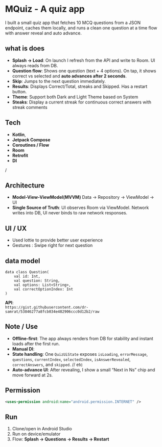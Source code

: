 # MQuiz - A quiz app

I built a small quiz app that fetches 10 MCQ questions from a JSON endpoint, caches them locally, and runs a clean one question at a time flow with answer reveal and auto advance.

## what is does
- **Splash → Load**: On launch I refresh from the API and write to Room. UI always reads from DB. 
- **Question flow**: Shows one question (text + 4 options). On tap, it shows correct vs selected and **auto advances after 2 seconds**.
- **Skip**: Jumps to the next question immediately.
- **Results**: Displays Correct/Total, streaks and Skipped. Has a restart button.
- **Theme**: Support both Dark and Light Theme based on System
- **Steaks**: Display a current streak for continuous correct answers with streak comments

## Tech
- **Kotlin**,
- **Jetpack Compose**
- **Coroutines / Flow**
- **Room**
- **Retrofit**
- **DI**

/
## Architecture
 - **Model-View-ViewModel(MVVM)** Data -> Repository -> ViewModel -> UI
 - **Single Source of Truth**: UI observes Room via ViewModel. Network writes into DB, UI never binds to raw network responses.
 
 ## UI / UX 
- Used lottie to provide better user experience
- Gestures : Swipe right for next question
 
## data model
```
data class Question(
    val id: Int,
    val question: String,
    val options: List<String>,
    val correctOptionIndex: Int
)
```

**API**:  
`https://gist.githubusercontent.com/dr-samrat/53846277a8fcb034e482906ccc0d12b2/raw`

## Note / Use
- **Offline‑first**: The app always renders from DB for stability and instant loads after the first run.
- **Manual DI**: 
- **State handling**: One `QuizUiState` exposes `isLoading`, `errorMessage`, `questions`, `currentIndex`, `selectedIndex`, `isAnswerRevealed`, `correctAnswers`, and `skipped`. // etc
- **Auto‑advance UI**: After revealing, I show a small “Next in Ns” chip and move forward at 2s.

## Permission
```xml
<uses-permission android:name="android.permission.INTERNET" />
```

## Run
1) Clone/open in Android Studio  
2) Run on device/emulator  
3) Flow: **Splash → Questions → Results → Restart**
